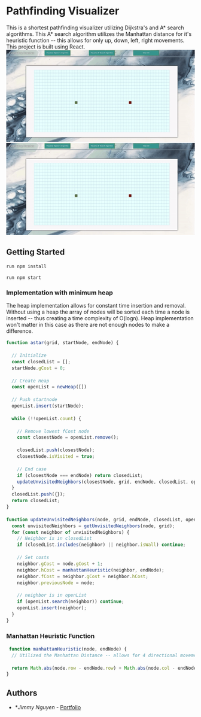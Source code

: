 # Pathfinding Visualizer
This is a shortest pathfinding visualizer utilizing Dijkstra's and A* search algorithms. This A* search algorithm utilizes the Manhattan distance for it's heuristic function -- this allows for only up, down, left, right movements. This project is built using React.  
![Dijkstra](https://github.com/jiminey/PathfindingVisualizer/blob/master/assets/dijkstra.gif?raw=true)
![A* Search](https://github.com/jiminey/PathfindingVisualizer/blob/master/assets/astar.gif?raw=true)

## Getting Started

```
run npm install
```

```
run npm start
```

### Implementation with minimum heap

The heap implementation allows for constant time insertion and removal. Without using a heap the array of nodes will be sorted each time a node is inserted -- thus creating a time complexity of O(logn). Heap implementation won't matter in this case as there are not enough nodes to make a difference.

```js
function astar(grid, startNode, endNode) {

  // Initialize
  const closedList = [];
  startNode.gCost = 0;

  // Create Heap
  const openList = newHeap([])

  // Push startnode 
  openList.insert(startNode);

  while (!!openList.count) {

    // Remove lowest fCost node
    const closestNode = openList.remove();

    closedList.push(closestNode);
    closestNode.isVisited = true;

    // End case
    if (closestNode === endNode) return closedList;
    updateUnvisitedNeighbors(closestNode, grid, endNode, closedList, openList);
  }
  closedList.push({});
  return closedList;
}

function updateUnvisitedNeighbors(node, grid, endNode, closedList, openList) {
  const unvisitedNeighbors = getUnvisitedNeighbors(node, grid);
  for (const neighbor of unvisitedNeighbors) {
    // Neighbor is in closedList
    if (closedList.includes(neighbor) || neighbor.isWall) continue;

    // Set costs
    neighbor.gCost = node.gCost + 1;
    neighbor.hCost = manhattanHeuristic(neighbor, endNode);
    neighbor.fCost = neighbor.gCost + neighbor.hCost;
    neighbor.previousNode = node;

    // neighbor is in openList
    if (openList.search(neighbor)) continue;
    openList.insert(neighbor);
  }
}
```

### Manhattan Heuristic Function

```js
 function manhattanHeuristic(node, endNode) {
  // Utilized the Manhattan Distance -- allows for 4 directional movement (up, down, left, right)

  return Math.abs(node.row - endNode.row) + Math.abs(node.col - endNode.col);
}
```

## Authors

* **Jimmy Nguyen* - [Portfolio](https://jimmynguyen.dev/)